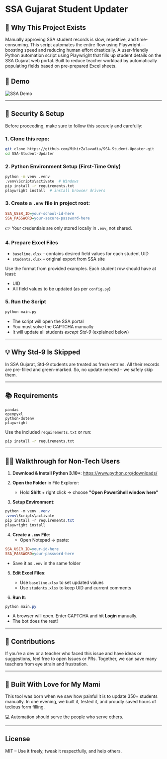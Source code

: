 # SSA Gujarat Student Updater

## 🤯 Why This Project Exists
Manually approving SSA student records is slow, repetitive, and time-consuming. This script automates the entire flow using Playwright—boosting speed and reducing human effort drastically.
A user-friendly Python automation script using Playwright that fills up student details on the SSA Gujarat web portal. Built to reduce teacher workload by automatically populating fields based on pre-prepared Excel sheets.

## 🎥 Demo
![SSA Demo](SSMGujarat.gif)

---

## 🔐 Security & Setup

Before proceeding, make sure to follow this securely and carefully:

### 1. Clone this repo:
```bash
git clone https://github.com/MihirZalavadia/SSA-Student-Updater.git
cd SSA-Student-Updater
```

### 2. Python Environment Setup (First-Time Only)
```bash
python -m venv .venv
.venv\Scripts\activate  # Windows
pip install -r requirements.txt
playwright install  # install browser drivers
```

### 3. Create a `.env` file in project root:
```ini
SSA_USER_ID=your-school-id-here
SSA_PASSWORD=your-secure-password-here
```
👉 Your credentials are only stored locally in `.env`, not shared.

### 4. Prepare Excel Files
- `baseline.xlsx` – contains desired field values for each student UID
- `students.xlsx` – original export from SSA site

Use the format from provided examples. Each student row should have at least:
- UID
- All field values to be updated (as per `config.py`)

### 5. Run the Script
```bash
python main.py
```

- The script will open the SSA portal
- You must solve the CAPTCHA manually
- It will update all students *except Std-9* (explained below)

---

## 💡 Why Std-9 Is Skipped
In SSA Gujarat, Std-9 students are treated as fresh entries. All their records are pre-filled and green-marked.
So, no update needed – we safely skip them.

---

## 📚 Requirements
```
pandas
openpyxl
python-dotenv
playwright
```
Use the included `requirements.txt` or run:
```bash
pip install -r requirements.txt
```

---

## 🧑‍🏫 Walkthrough for Non-Tech Users

1. **Download & Install Python 3.10+**: https://www.python.org/downloads/

2. **Open the Folder** in File Explorer:
   - Hold **Shift** + right click → choose **"Open PowerShell window here"**

3. **Setup Environment**:
```powershell
python -m venv .venv
.venv\Scripts\activate
pip install -r requirements.txt
playwright install
```

4. **Create a `.env` File**:
   - Open Notepad → paste:
```ini
SSA_USER_ID=your-id-here
SSA_PASSWORD=your-password-here
```
   - Save it as `.env` in the same folder

5. **Edit Excel Files**:
   - Use `baseline.xlsx` to set updated values
   - Use `students.xlsx` to keep UID and current comments

6. **Run It**:
```powershell
python main.py
```
   - A browser will open. Enter CAPTCHA and hit **Login** manually.
   - The bot does the rest!

---

## 📣 Contributions

If you’re a dev or a teacher who faced this issue and have ideas or suggestions, feel free to open Issues or PRs. Together, we can save many teachers from eye strain and frustration.

---

## 👏 Built With Love for My Mami
This tool was born when we saw how painful it is to update 350+ students manually. In one evening, we built it, tested it, and proudly saved hours of tedious form filling.

💻 Automation should serve the people who serve others.

---

## License
MIT – Use it freely, tweak it respectfully, and help others.
